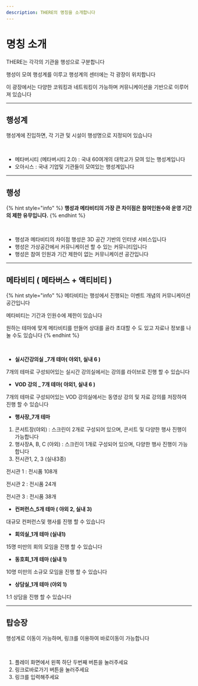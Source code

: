 ```yaml
---
description: THERE의 명칭을 소개합니다
---
```


# 명칭 소개

THERE는 각각의 기관을 행성으로 구분합니다

행성이 모여 행성계를 이루고 행성계의 센터에는 각 광장이 위치합니다

이 광장에서는 다양한 코워킹과 네트워킹이 가능하며 커뮤니케이션을 기반으로 이루어져 있습니다



***

## 행성계

행성계에 진입하면, 각 기관 및 시설이 행성명으로 지정되어 있습니다

<figure><img src="../.gitbook/assets/스크린샷 2023-11-10 오전 11.40.40.png" alt=""><figcaption></figcaption></figure>

* 메타버시티 (메타버시티 2.0) : 국내 60여개의 대학교가 모여 있는 행성계입니다
* 오아시스 : 국내 기업및 기관들이 모여있는 행성계입니다



***

## 행성

{% hint style="info" %}
**행성과 메타비티의 가장 큰 차이점은 참여인원수와 운영 기간의 제한 유무입니다.**
{% endhint %}

<figure><img src="../.gitbook/assets/스크린샷 2023-11-10 오전 11.43.23.png" alt=""><figcaption></figcaption></figure>

* 행성과 메타비티의 차이점 행성은 3D 공간 기반의 인터넷 서비스입니다
* 행성은 가상공간에서 커뮤니케이션 할 수 있는 커뮤니티입니다
* 행성은 참여 인원과 기간 제한이 없는 커뮤니케이션 공간입니다





***

## 메타비티 ( 메타버스 + 액티비티 )

{% hint style="info" %}
&#x20;메타비티는 행성에서 진행되는 이벤트 개념의 커뮤니케이션 공간입니다

&#x20;메타비티는 기간과 인원수에 제한이 있습니다

원하는 테마에 맞게 메타비티를 만들어 상대를 골라 초대할 수 도 있고 자료나 정보를 나눌 수도 있습니다
{% endhint %}

<figure><img src="../.gitbook/assets/스크린샷 2023-11-10 오전 11.45.41.png" alt=""><figcaption></figcaption></figure>

* **실시간강의실 \_7개 테마( 야외1, 실내 6 )**

7개의 테마로 구성되어있는 실시간 강의실에서는 강의를 라이브로 진행 할 수 있습니다

* **VOD 강의 \_ 7개 테마( 야외1, 실내 6 )**

7개의 테마로 구성되어있는 VOD 강의실에서는 동영상 강의 및 자료 강의를 저장하여 진행 할 수 있습니다

* **행사장\_7개 테마**

1. 콘서트장(야외) : 스크린이 2개로 구성되어 있으며, 콘서트 및 다양한 행사 진행이 가능합니다
2. 행사장A, B, C (야외) : 스크린이 1개로 구성되어 있으며, 다양한 행사 진행이 가능합니다
3. 전시관1, 2, 3 (실내3종)

전시관 1 : 전시품 108개

전시관 2 : 전시품 24개

전시관 3 : 전시품 38개

* **컨퍼런스\_5개 테마 ( 야외 2, 실내 3)**

대규모 컨퍼런스및 행사를 진행 할 수 있습니다

* **회의실\_1개 테마 (실내1)**

15명 미만의 회의 모임을 진행 할 수 있습니다

* **동호회\_1개 테마 (실내 1)**

10명 미만의 소규모 모임을 진행 할 수 있습니다

* **상담실\_1개 테마 (야외 1)**

1:1 상담을 진행 할 수 있습니다







***

## 탑승장

행성계로 이동이 가능하며, 링크를 이용하여 바로이동이 가능합니다

<figure><img src="../.gitbook/assets/스크린샷 2023-11-10 오전 11.50.49.png" alt=""><figcaption></figcaption></figure>

1. 플레이 화면에서 왼쪽 하단 두번째 버튼을 눌러주세요
2. 링크로바로가기 버튼을 눌러주세요
3. 링크를 입력해주세요&#x20;

